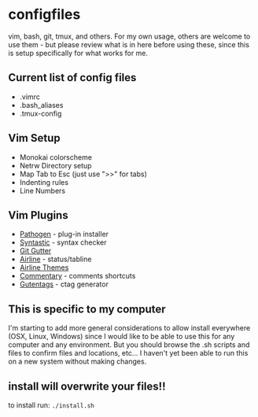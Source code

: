 # configfiles
vim, bash, git, tmux, and others.
For my own usage, others are welcome to use them - but please review what is in here before using these, since this is setup specifically for what works for me.

## Current list of config files
* .vimrc
* .bash_aliases
* .tmux-config

## Vim Setup
* Monokai colorscheme
* Netrw Directory setup
* Map Tab to Esc (just use ">>" for tabs)
* Indenting rules
* Line Numbers

## Vim Plugins
* [Pathogen](https://github.com/tpope/vim-pathogen) - plug-in installer
* [Syntastic](https://github.com/vim-syntastic/syntastic) - syntax checker
* [Git Gutter](https://github.com/airblade/vim-gitgutter)
* [Airline](https://github.com/vim-airline/vim-airline) - status/tabline
* [Airline Themes](https://github.com/vim-airline/vim-airline-themes)
* [Commentary](https://github.com/tpope/vim-commentary) - comments shortcuts
* [Gutentags](https://github.com/ludovicchabant/vim-gutentags.git) - ctag generator

## This is specific to my computer
I'm starting to add more general considerations to allow install everywhere (OSX, Linux, Windows) since I would like to be able to use this for any computer and any environment.
But you should browse the .sh scripts and files to confirm files and locations, etc... I haven't yet been able to run this on a new system without making changes.

## install will overwrite your files!!
to install run:  `./install.sh`
